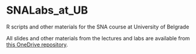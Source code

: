 # SNALabs_at_UB
R scripts and other materials for the SNA course at University of Belgrade

All slides and other materials from the lectures and labs are available from [this OneDrive repository](https://1drv.ms/f/s!AjwXFgNk6IQbg2XpTD3GyRwNf-QK).
